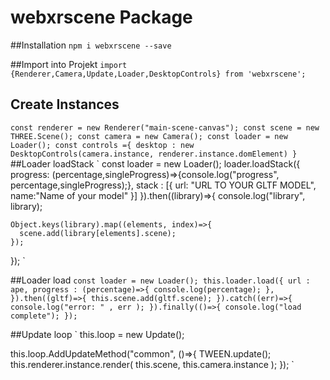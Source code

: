 # webxrscene Package

##Installation
`npm i webxrscene --save`

##Import into Projekt
`
import {Renderer,Camera,Update,Loader,DesktopControls} from 'webxrscene';
`
## Create Instances

`
const renderer = new Renderer("main-scene-canvas");
const scene = new THREE.Scene();
const camera = new Camera();
const loader = new Loader();
const controls ={
  desktop : new DesktopControls(camera.instance, renderer.instance.domElement)
}
`
##Loader loadStack
`
const loader = new Loader();
loader.loadStack({
  progress: (percentage,singleProgress)=>{console.log("progress", percentage,singleProgress);},
  stack : [{
    url: "URL TO YOUR GLTF MODEL",
    name:"Name of your model"
  }]
}).then((library)=>{
    console.log("library", library);

    Object.keys(library).map((elements, index)=>{
      scene.add(library[elements].scene);
    });
  });
`

##Loader load
`
const loader = new Loader();
  this.loader.load({
    url : ape,
    progress : (percentage)=>{
      console.log(percentage);
    },
  }).then((gltf)=>{
    this.scene.add(gltf.scene);
  }).catch((err)=>{
    console.log("error: " , err );
  }).finally(()=>{
    console.log("load complete");
  });
`



##Update loop
`
  this.loop = new Update();

  this.loop.AddUpdateMethod("common", ()=>{
      TWEEN.update();
     this.renderer.instance.render( this.scene, this.camera.instance );
  });
`
